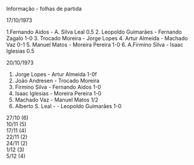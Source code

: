 Informação - folhas de partida

17/10/1973

1.Fernando Aidos - A. Silva Leal 0.5
2. Leopoldo Guimarães - Fernando Zagalo 1-0
3. Trocado Moreira - Jorge Lopes 
4. Artur Almeida - Machado Vaz 0-1
5. Manuel Matos - Moreira Pereira 1-0
6. A.Firmino Silva - Isaac Iglesias 0.5

20/10/1973

1. Jorge Lopes - Artur Almeida 1-0f
2. João Andresen - Trocado Moreira
3. Firmino Silva - Fernando Aidos 1-0
4. Isaac Iglesias - Moreira Pereira 1-0
5. Machado Vaz - Manuel Matos 1/2
6. Alberto S. Leal - - Leopoldo Guimarães 1-0

27/10 (6)\
10/11 (5)\
17/11 (4)\
22/11 (2)\
24/11 (2)\
1/12 (3)\
5/12 (4)
